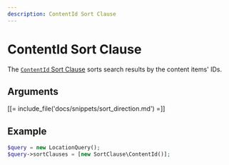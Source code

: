 ```yaml
---
description: ContentId Sort Clause
---
```


# ContentId Sort Clause

The [`ContentId` Sort Clause](../../api/php_api/php_api_reference/classes/Ibexa-Contracts-Core-Repository-Values-Content-Query-SortClause-ContentId.html) sorts search results by the content items' IDs.

## Arguments

[[= include_file('docs/snippets/sort_direction.md') =]]

## Example

``` php
$query = new LocationQuery();
$query->sortClauses = [new SortClause\ContentId()];
```

